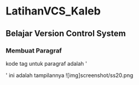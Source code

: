 # LatihanVCS_Kaleb
## Belajar Version Control System

### Membuat Paragraf
kode tag untuk paragraf adalah '<p>'
ini adalah tampilannya
![img]screenshot/ss20.png